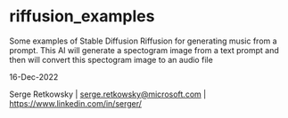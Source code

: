 # riffusion_examples

Some examples of Stable Diffusion Riffusion for generating music from a prompt.
This AI will generate a spectogram image from a text prompt and then will convert this spectogram image to an audio file

16-Dec-2022

Serge Retkowsky | serge.retkowsky@microsoft.com | https://www.linkedin.com/in/serger/
